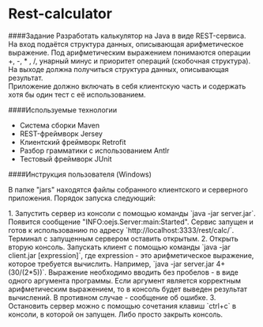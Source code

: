 # Rest-calculator
####Задание
Разработать калькулятор на Java в виде REST-сервиса. <BR>
На вход подаётся структура данных, описывающая арифметическое выражение. Под арифметическим выражением понимаются операции +, -, * , /, унарный минус и приоритет операций (скобочная структура).<BR>
На выходе должна получиться структура данных, описывающая результат.<BR>
Приложение должно включать в себя клиентскую часть и содержать хотя бы один тест с её использованием.<BR>

####Используемые технологии
* Система сборки Maven
* REST-фреймворк Jersey
* Клиентский фреймворк Retrofit
* Разбор грамматики с использованием Antlr
* Тестовый фреймворк JUnit

####Инструкция пользователя (Windows)
<p>В папке "jars" находятся файлы собранного клиентского и серверного приложения. Порядок запуска следующий:</p>
1. Запустить сервер из консоли с помощью команды `java -jar server.jar`. Появится сообщение "INFO:oejs.Server:main:Started". Сервис запущен и готов к использованию по адресу `http://localhost:3333/rest/calc/`. Терминал с запущенным сервером оставить открытым.
2. Открыть вторую консоль. Запускать клиент с помощью команды `java -jar client.jar [expression]`, где expression - это арифметическое выражение, которое требуется вычислить. Например, `java -jar server.jar 4+(30/(2*5))`. Выражение необходимо вводить без пробелов - в виде одного аргумента программы. Если аргумент является корректным арифметическим выражением, то в консоль будет выведен результат вычислений. В противном случае - сообщение об ошибке.
3. Остановить сервер можно с помощью сочетания клавиш `ctrl+c` в консоли, в которой он запущен. Либо просто закрыть консоль.
